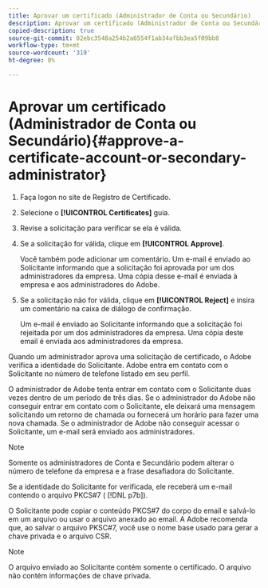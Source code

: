 ```yaml
---
title: Aprovar um certificado (Administrador de Conta ou Secundário)
description: Aprovar um certificado (Administrador de Conta ou Secundário)
copied-description: true
source-git-commit: 02ebc3548a254b2a6554f1ab34afbb3ea5f09bb8
workflow-type: tm+mt
source-wordcount: '319'
ht-degree: 0%

---
```


# Aprovar um certificado (Administrador de Conta ou Secundário){#approve-a-certificate-account-or-secondary-administrator}

1. Faça logon no site de Registro de Certificado.
1. Selecione o **[!UICONTROL Certificates]** guia.
1. Revise a solicitação para verificar se ela é válida.
1. Se a solicitação for válida, clique em **[!UICONTROL Approve]**.

   Você também pode adicionar um comentário. Um e-mail é enviado ao Solicitante informando que a solicitação foi aprovada por um dos administradores da empresa. Uma cópia desse e-mail é enviada à empresa e aos administradores do Adobe.

1. Se a solicitação não for válida, clique em **[!UICONTROL Reject]** e insira um comentário na caixa de diálogo de confirmação.

   Um e-mail é enviado ao Solicitante informando que a solicitação foi rejeitada por um dos administradores da empresa. Uma cópia deste email é enviada aos administradores da empresa.

Quando um administrador aprova uma solicitação de certificado, o Adobe verifica a identidade do Solicitante. Adobe entra em contato com o Solicitante no número de telefone listado em seu perfil.

O administrador de Adobe tenta entrar em contato com o Solicitante duas vezes dentro de um período de três dias. Se o administrador do Adobe não conseguir entrar em contato com o Solicitante, ele deixará uma mensagem solicitando um retorno de chamada ou fornecerá um horário para fazer uma nova chamada. Se o administrador de Adobe não conseguir acessar o Solicitante, um e-mail será enviado aos administradores.

>[!NOTE]
>
>Somente os administradores de Conta e Secundário podem alterar o número de telefone da empresa e a frase desafiadora do Solicitante.

Se a identidade do Solicitante for verificada, ele receberá um e-mail contendo o arquivo PKCS#7 ( [!DNL p7b]).

O Solicitante pode copiar o conteúdo PKCS#7 do corpo do email e salvá-lo em um arquivo ou usar o arquivo anexado ao email. A Adobe recomenda que, ao salvar o arquivo PKSC#7, você use o nome base usado para gerar a chave privada e o arquivo CSR.

>[!NOTE]
>
>O arquivo enviado ao Solicitante contém somente o certificado. O arquivo não contém informações de chave privada.
